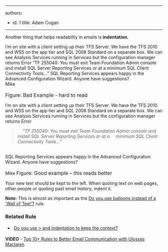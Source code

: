

---
authors:
  - id: 1
    title: Adam Cogan
---




<span class='intro'> ​Another thing that helps readability in emails is <strong>indentation</strong>. 
 </span>

<font class="ms-rteCustom-GreyBox">I’m on site with a client setting up their TFS Server. We have the TFS 2010 and WSS on the app tier and SQL 2008 Standard on a separate box. We can see Analysis Services running in Services but the configuration manager returns Error “TF 255040&#58; You must exit Team Foundation Admin console and install SQL Server Reporting Services or at a minimum SQL Client Connectivity Tools…” SQL Reporting Services appears happy in the Advanced Configuration Wizard. Anyone have suggestions? 
   <br>Mike<br></font><br><font class="ms-rteCustom-FigureBad" size="+0">Figure&#58; Bad Example - hard to read </font>
<font class="ms-rteCustom-GreyBox"> 
   <p>I’m on site with a client setting up their TFS Server. We have the TFS 2010 and WSS on the app tier and SQL 2008 Standard on a separate box. We can see Analysis Services running in Services but the configuration manager returns Error&#160;</p> 
   <blockquote dir="ltr" style="margin-right&#58;0px;">
      <em>&#160; &#160; &quot;TF 255040&#58; You must exit Team Foundation Admin console and install SQL Server Reporting Services or at a &#160; &#160; minimum SQL Client Connectivity Tools…”</em><br></blockquote> 
   <br>SQL Reporting Services appears happy in the Advanced Configuration Wizard. Anyone have suggestions?<br><br>Mike</font> 
<font class="ms-rteCustom-FigureGood" size="+0">Figure&#58; Good example – this reads&#160;better</font>
<p>Your new text should be kept to the left. When quoting text on web pages, other people or quoting past email history, indent it.</p><p>
   <strong>Note&#58;</strong> This is almost as important as the 
   <a href="/Pages/HowToUseBalloons.aspx">Do you use balloons instead of a 'Wall of Text'?</a> rule.</p><h3 class="ssw15-rteElement-H3">Related Rule ​<br></h3><p></p><ul><li>
      <span style="line-height&#58;1.6;">&#160;</span><a href="/Pages/KeeptheContext.aspx" style="line-height&#58;1.6;">Do&#160;you use &gt; and indentation to keep the context?</a><br></li></ul>
<strong>VIDEO</strong>&#160;-&#160;<a href="https&#58;//www.youtube.com/watch?v=LAqRokqq4jI">Top 10+&#160;Rules to Better Email Communication with Ulysses Maclaren</a> ​


